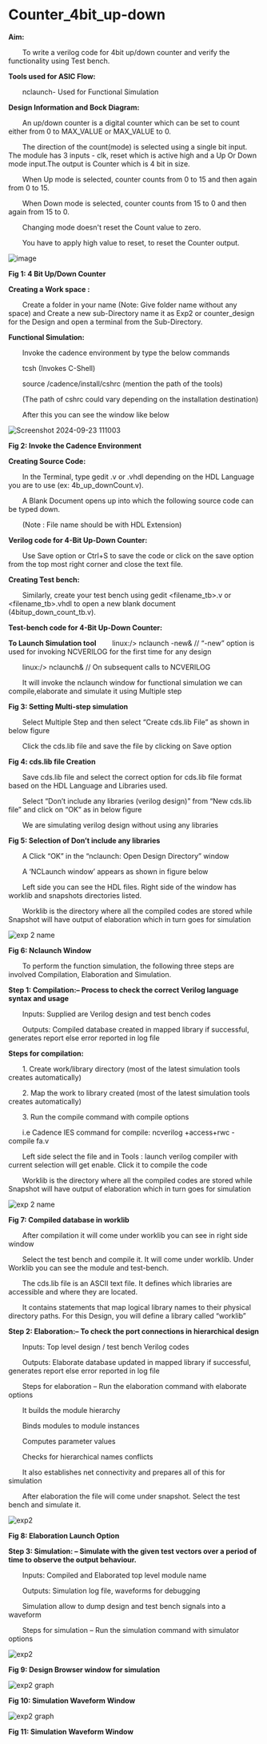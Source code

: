 # Counter_4bit_up-down

**Aim:**

&emsp;&emsp;To write a verilog code for 4bit up/down counter and verify the functionality using Test bench.<br>

**Tools used for ASIC Flow:**

&emsp;&emsp;nclaunch- Used for Functional Simulation<br>
   
**Design Information and Bock Diagram:**

&emsp;&emsp;An up/down counter is a digital counter which can be set to count either from 0 to MAX_VALUE or MAX_VALUE to 0.<br>

&emsp;&emsp;The direction of the count(mode) is selected using a single bit input. The module has 3 inputs - clk, reset which is active high and a Up Or Down mode input.The output is Counter which is 4 bit in size.<br>

&emsp;&emsp;When Up mode is selected, counter counts from 0 to 15 and then again from 0 to 15.<br>

&emsp;&emsp;When Down mode is selected, counter counts from 15 to 0 and then again from 15 to 0.<br>

&emsp;&emsp;Changing mode doesn't reset the Count value to zero.<br>

&emsp;&emsp;You have to apply high value to reset, to reset the Counter output.<br>
 
![image](https://github.com/user-attachments/assets/efe1095e-989e-4005-b53b-e9dc50d4025c)

**Fig 1: 4 Bit Up/Down Counter**

**Creating a Work space :**

&emsp;&emsp;Create a folder in your name (Note: Give folder name without any space) and Create a new sub-Directory name it as Exp2 or counter_design for the Design and open a terminal from the Sub-Directory. 

**Functional Simulation:**

&emsp;&emsp;Invoke the cadence environment by type the below commands <br>

&emsp;&emsp;tcsh (Invokes C-Shell) <br>

&emsp;&emsp;source /cadence/install/cshrc (mention the path of the tools) <br>

&emsp;&emsp;(The path of cshrc could vary depending on the installation destination)<br>
      
&emsp;&emsp;After this you can see the window like below <br>

![Screenshot 2024-09-23 111003](https://github.com/user-attachments/assets/d59a7316-998c-46a3-b6d5-c55b6c13492d)


**Fig 2: Invoke the Cadence Environment**


**Creating Source Code:**

&emsp;&emsp;In the Terminal, type gedit <filename>.v or <filename>.vhdl depending on the HDL Language you are to use (ex: 4b_up_downCount.v).<br>

&emsp;&emsp;A Blank Document opens up into which the following source code can be typed down.<br>

&emsp;&emsp;(Note : File name should be with HDL Extension)<br>

**Verilog code for 4-Bit Up-Down Counter:**


&emsp;&emsp;Use Save option or Ctrl+S to save the code or click on the save option from the top most right corner and close the text file.<br>

**Creating Test bench:**

&emsp;&emsp;Similarly, create your test bench using gedit <filename_tb>.v or <filename_tb>.vhdl to open a new blank document (4bitup_down_count_tb.v).<br>

**Test-bench code for 4-Bit Up-Down Counter:**


**To Launch Simulation tool**
&emsp;&emsp;linux:/> nclaunch -new&            // “-new” option is used for invoking NCVERILOG for the first time for any design<br>

&emsp;&emsp;linux:/> nclaunch&                 // On subsequent calls to NCVERILOG<br>

&emsp;&emsp;It will invoke the nclaunch window for functional simulation we can compile,elaborate and simulate it using Multiple step<br>



**Fig 3: Setting Multi-step simulation**

&emsp;&emsp;Select Multiple Step and then select “Create cds.lib File” as shown in below figure<br>

&emsp;&emsp;Click the cds.lib file and save the file by clicking on Save option<br>



**Fig 4: cds.lib file Creation**

&emsp;&emsp;Save cds.lib file and select the correct option for cds.lib file format based on the  HDL Language and Libraries used.<br>

&emsp;&emsp;Select “Don’t include any libraries (verilog design)” from “New cds.lib file” and click on “OK” as in below figure<br>

&emsp;&emsp;We are simulating verilog design without using any libraries<br>

**Fig 5: Selection of Don’t include any libraries**

&emsp;&emsp;A Click “OK” in the “nclaunch: Open Design Directory” window<br>

&emsp;&emsp;A ‘NCLaunch window’ appears as shown in figure below<br>

&emsp;&emsp;Left side you can see the HDL files. Right side of the window has worklib and snapshots directories listed.<br>

&emsp;&emsp;Worklib is the directory where all the compiled codes are stored while Snapshot will have output of elaboration which in turn goes for simulation<br>

![exp 2 name](https://github.com/user-attachments/assets/5601e62c-ae56-44b3-affe-b80bd3c526c0)



**Fig 6: Nclaunch Window**

&emsp;&emsp;To perform the function simulation, the following three steps are involved Compilation, Elaboration and Simulation.<br>

**Step 1: Compilation:– Process to check the correct Verilog language syntax and usage** 

&emsp;&emsp;Inputs: Supplied are Verilog design and test bench codes <br>

&emsp;&emsp;Outputs: Compiled database created in mapped library if successful, generates report else error reported in log file <br>

**Steps for compilation:**

&emsp;&emsp;1. Create work/library directory (most of the latest simulation tools creates automatically)<br>
  
&emsp;&emsp;2. Map the work to library created (most of the latest simulation tools creates automatically)<br>
  
&emsp;&emsp;3. Run the compile command with compile options<br>

&emsp;&emsp;i.e Cadence IES command for compile: ncverilog +access+rwc -compile fa.v<br>

&emsp;&emsp;Left side select the file and in Tools : launch verilog compiler with current selection will get enable. Click it to compile the code <br>

&emsp;&emsp;Worklib is the directory where all the compiled codes are stored while Snapshot will have output of elaboration which in turn goes for simulation <br>

![exp 2 name](https://github.com/user-attachments/assets/7fd9ce35-d031-4c0a-b4dc-e7e46a5385fb)


**Fig 7: Compiled database in worklib**

&emsp;&emsp;After compilation it will come under worklib you can see in right side window<br>

&emsp;&emsp;Select the test bench and compile it. It will come under worklib. Under Worklib you can see the module and test-bench. <br>

&emsp;&emsp;The cds.lib file is an ASCII text file. It defines which libraries are accessible and where they are located.<br>

&emsp;&emsp;It contains statements that map logical library names to their physical directory paths. For this Design, you will define a library called “worklib”<br>

**Step 2: Elaboration:– To check the port connections in hierarchical design** 

&emsp;&emsp;Inputs: Top level design / test bench Verilog codes<br>

&emsp;&emsp;Outputs: Elaborate database updated in mapped library if successful, generates report else error reported in log file <br>

&emsp;&emsp;Steps for elaboration – Run the elaboration command with elaborate options <br>

&emsp;&emsp;It builds the module hierarchy<br>
	
&emsp;&emsp;Binds modules to module instances<br>
  
&emsp;&emsp;Computes parameter values<br>
  
&emsp;&emsp;Checks for hierarchical names conflicts<br>
  
&emsp;&emsp;It also establishes net connectivity and prepares all of this for simulation<br>
    
&emsp;&emsp;After elaboration the file will come under snapshot. Select the test bench and simulate it. <br>

![exp2](https://github.com/user-attachments/assets/661560b4-7dbd-49d7-8034-da00cdb517c5)

**Fig 8: Elaboration Launch Option**

**Step 3: Simulation: – Simulate with the given test vectors over a period of time to observe the output behaviour.** 

&emsp;&emsp;Inputs: Compiled and Elaborated top level module name <br>

&emsp;&emsp;Outputs: Simulation log file, waveforms for debugging <br>

&emsp;&emsp;Simulation allow to dump design and test bench signals into a waveform <br>

&emsp;&emsp;Steps for simulation – Run the simulation command with simulator options<br>

![exp2](https://github.com/user-attachments/assets/a47de476-a34d-4f6d-b0a9-ed40b76b98de)


**Fig 9: Design Browser window for simulation**

![exp2 graph](https://github.com/user-attachments/assets/eb9daeac-7d14-45a6-8fcd-12312bcb7078)


**Fig 10: Simulation Waveform Window**

![exp2 graph](https://github.com/user-attachments/assets/c76f7801-360f-4d8a-aed5-52eb1885f32a)


**Fig 11: Simulation Waveform Window**


